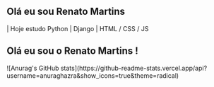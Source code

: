 ## Olá eu sou Renato Martins

| Hoje estudo Python
| Django
| HTML / CSS / JS

## Olá eu sou o Renato Martins !


 <div>
    ![Anurag's GitHub stats](https://github-readme-stats.vercel.app/api?username=anuraghazra&show_icons=true&theme=radical)
  </div>



